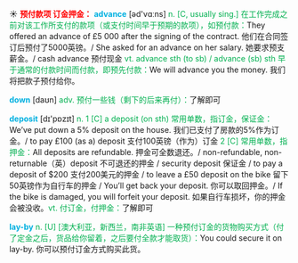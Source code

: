 ☀ <font color="red">**预付款项 订金押金：**</font>
<font color="sky blue">**advance**</font> [əd'vɑːns] 
<font color="#00b050">n. [C, usually sing.] 在工作完成之前对该工作所支付的款项（或支付时间早于预期的款项），如预付款：</font>They offered an advance of £5 000 after the signing of the contract. 他们在合同签订后预付了5000英镑。/ She asked for an advance on her salary. 她要求预支薪金。/ cash advance 预付现金 <font color="#00b050">vt. advance sth (to sb) / advance (sb) sth 早于通常的付款时间而付款，即预先付款：</font>We will advance you the money. 我们将把款子预付给你。

<font color="sky blue">**down**</font> [daʊn] 
<font color="#00b050">adv. 预付一些钱（剩下的后来再付）：</font>了解即可

<font color="sky blue">**deposit**</font> [dɪ'pɒzɪt] 
<font color="#00b050">n. 1 [C] a deposit (on sth) 常用单数，指订金，保证金：</font>We’ve put down a 5% deposit on the house. 我们已支付了房款的5%作为订金。/ to pay £100 (as a) deposit 支付100英镑（作为）订金 <font color="#00b050">2 [C] 常用单数，指押金：</font>All deposits are refundable. 押金可全数退还。/ non-refundable, non-returnable（英）deposit 不可退还的押金 / security deposit 保证金 / to pay a deposit of $200 支付200美元的押金 / to leave a £50 deposit on the bike 留下50英镑作为自行车的押金 / You’ll get back your deposit. 你可以取回押金。/ If the bike is damaged, you will forfeit your deposit. 如果自行车损坏，你的押金会被没收。<font color="#00b050">vt. 付订金，付押金：</font>了解即可

<font color="sky blue">**lay-by**</font>
<font color="#00b050">n. [U] [澳大利亚，新西兰，南非英语] 一种预付订金的货物购买方式（付了定金之后，货品给你留着，之后要付全款才能取货）：</font>You could secure it on lay-by. 你可以预付订金方式购买此货。

